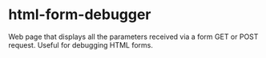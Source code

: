 # html-form-debugger
Web page that displays all the parameters received via a form GET or POST request. Useful for debugging HTML forms.
